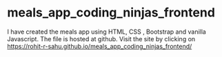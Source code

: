 # meals_app_coding_ninjas_frontend
I have created the meals app using HTML, CSS , Bootstrap and vanilla Javascript. 
The file is hosted at github.
Visit the site by clicking on https://rohit-r-sahu.github.io/meals_app_coding_ninjas_frontend/ 
